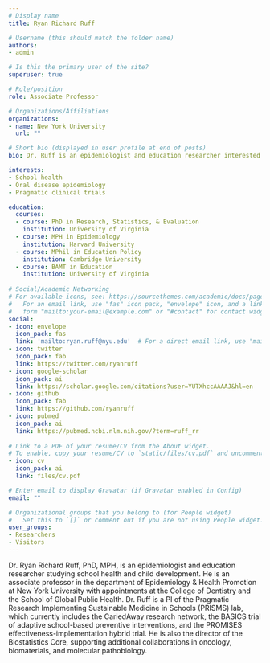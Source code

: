```yaml
---
# Display name
title: Ryan Richard Ruff

# Username (this should match the folder name)
authors:
- admin

# Is this the primary user of the site?
superuser: true

# Role/position
role: Associate Professor

# Organizations/Affiliations
organizations:
- name: New York University
  url: ""

# Short bio (displayed in user profile at end of posts)
bio: Dr. Ruff is an epidemiologist and education researcher interested in school-based preventive medicine and its effects on child cognitive and socioemotional development.

interests:
- School health
- Oral disease epidemiology
- Pragmatic clinical trials 

education:
  courses:
  - course: PhD in Research, Statistics, & Evaluation
    institution: University of Virginia
  - course: MPH in Epidemiology
    institution: Harvard University
  - course: MPhil in Education Policy
    institution: Cambridge University
  - course: BAMT in Education
    institution: University of Virginia
    
# Social/Academic Networking
# For available icons, see: https://sourcethemes.com/academic/docs/page-builder/#icons
#   For an email link, use "fas" icon pack, "envelope" icon, and a link in the
#   form "mailto:your-email@example.com" or "#contact" for contact widget.
social:
- icon: envelope
  icon_pack: fas
  link: 'mailto:ryan.ruff@nyu.edu'  # For a direct email link, use "mailto:test@example.org".
- icon: twitter
  icon_pack: fab
  link: https://twitter.com/ryanruff
- icon: google-scholar
  icon_pack: ai
  link: https://scholar.google.com/citations?user=YUTXhccAAAAJ&hl=en
- icon: github
  icon_pack: fab
  link: https://github.com/ryanruff
- icon: pubmed
  icon_pack: ai
  link: https://pubmed.ncbi.nlm.nih.gov/?term=ruff_rr
  
# Link to a PDF of your resume/CV from the About widget.
# To enable, copy your resume/CV to `static/files/cv.pdf` and uncomment the lines below.
- icon: cv
  icon_pack: ai
  link: files/cv.pdf

# Enter email to display Gravatar (if Gravatar enabled in Config)
email: ""

# Organizational groups that you belong to (for People widget)
#   Set this to `[]` or comment out if you are not using People widget.
user_groups:
- Researchers
- Visitors
---
```

Dr. Ryan Richard Ruff, PhD, MPH, is an epidemiologist and education researcher studying school health and child development. He is an associate professor in the department of Epidemiology & Health Promotion at New York University with appointments at the College of Dentistry and the School of Global Public Health. Dr. Ruff is a PI of the Pragmatic Research Implementing Sustainable Medicine in Schools (PRISMS) lab, which currently includes the CariedAway research network, the BASICS trial of adaptive school-based preventive interventions, and the PROMISES effectiveness-implementation hybrid trial. He is also the director of the Biostatistics Core, supporting additional collaborations in oncology, biomaterials, and molecular pathobiology.


